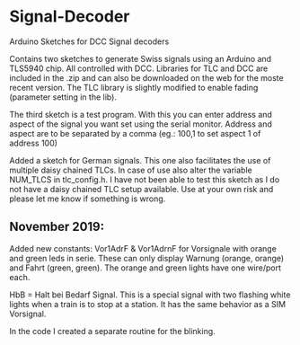 # Signal-Decoder
Arduino Sketches for DCC Signal decoders

Contains two sketches to generate Swiss signals using an Arduino and TLS5940 chip. All controlled with DCC.
Libraries for TLC and DCC are included in the .zip and can also be downloaded on the web for the moste recent version. 
The TLC library is slightly modified to enable fading (parameter setting in the lib).

The third sketch is a test program. With this you can enter address and aspect of the signal you want set using the serial monitor. Address and aspect are to be separated by a comma (eg.: 100,1 to set aspect 1 of address 100)

Added a sketch for German signals. This one also facilitates the use of multiple daisy chained TLCs. In case of use also alter the variable NUM_TLCS in tlc_config.h.
I have not been able to test this sketch as I do not have a daisy chained TLC setup available. Use at your own risk and please let me know if something is wrong.

November 2019: 
-
Added new constants:
Vor1AdrF & Vor1AdrnF for Vorsignale with orange and green leds in serie. These can only display Warnung (orange, orange) and Fahrt (green, green). The orange and green lights have one wire/port each.

HbB = Halt bei Bedarf Signal. This is a special signal with two flashing white lights when a train is to stop at a station. It has the same behavior as a SIM Vorsignal.

In the code I created a separate routine for the blinking.
